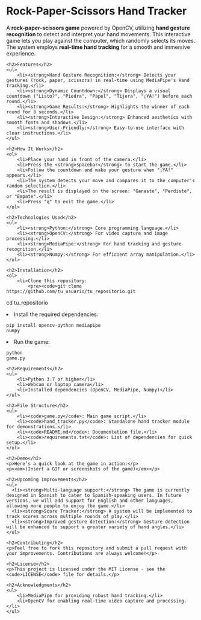 <!DOCTYPE html>
<html>
<head>
    <title>Rock-Paper-Scissors Hand Tracker</title>
</head>
<body>
    <h1>Rock-Paper-Scissors Hand Tracker</h1>
    <p>
        A <strong>rock-paper-scissors game</strong> powered by OpenCV, utilizing <strong>hand gesture recognition</strong> to detect and interpret your hand movements. 
        This interactive game lets you play against the computer, which randomly selects its moves. The system employs <strong>real-time hand tracking</strong> for a smooth and immersive experience.
    </p>

    <h2>Features</h2>
    <ul>
        <li><strong>Hand Gesture Recognition:</strong> Detects your gestures (rock, paper, scissors) in real-time using MediaPipe's Hand Tracking.</li>
        <li><strong>Dynamic Countdown:</strong> Displays a visual countdown ("Listo?", "Piedra", "Papel", "Tijera", "¡YA!") before each round.</li>
        <li><strong>Game Results:</strong> Highlights the winner of each round for 3 seconds.</li>
        <li><strong>Interactive Design:</strong> Enhanced aesthetics with smooth fonts and shadows.</li>
        <li><strong>User-Friendly:</strong> Easy-to-use interface with clear instructions.</li>
    </ul>

    <h2>How It Works</h2>
    <ol>
        <li>Place your hand in front of the camera.</li>
        <li>Press the <strong>spacebar</strong> to start the game.</li>
        <li>Follow the countdown and make your gesture when "¡YA!" appears.</li>
        <li>The system detects your move and compares it to the computer's random selection.</li>
        <li>The result is displayed on the screen: "Ganaste", "Perdiste", or "Empate".</li>
        <li>Press "q" to exit the game.</li>
    </ol>

    <h2>Technologies Used</h2>
    <ul>
        <li><strong>Python:</strong> Core programming language.</li>
        <li><strong>OpenCV:</strong> For video capture and image processing.</li>
        <li><strong>MediaPipe:</strong> For hand tracking and gesture recognition.</li>
        <li><strong>Numpy:</strong> For efficient array manipulation.</li>
    </ul>

    <h2>Installation</h2>
    <ol>
        <li>Clone this repository:
            <pre><code>git clone https://github.com/tu_usuario/tu_repositorio.git
cd tu_repositorio</code></pre>
        </li>
        <li>Install the required dependencies:
            <pre><code>pip install opencv-python mediapipe numpy</code></pre>
        </li>
        <li>Run the game:
            <pre><code>python game.py</code></pre>
        </li>
    </ol>

    <h2>Requirements</h2>
    <ul>
        <li>Python 3.7 or higher</li>
        <li>Webcam or laptop camera</li>
        <li>Installed dependencies (OpenCV, MediaPipe, Numpy)</li>
    </ul>

    <h2>File Structure</h2>
    <ul>
        <li><code>game.py</code>: Main game script.</li>
        <li><code>hand_tracker.py</code>: Standalone hand tracker module for demonstrations.</li>
        <li><code>README.md</code>: Documentation file.</li>
        <li><code>requirements.txt</code>: List of dependencies for quick setup.</li>
    </ul>

    <h2>Demo</h2>
    <p>Here’s a quick look at the game in action:</p>
    <p><em>(Insert a GIF or screenshots of the game)</em></p>

    <h2>Upcoming Improvements</h2>
    <ul>
      <li><strong>Multi-language support:</strong> The game is currently designed in Spanish to cater to Spanish-speaking users. In future versions, we will add support for English and other languages, allowing more people to enjoy the game.</li>
      <li><strong>Score Tracker:</strong> A system will be implemented to track scores across multiple rounds of play.</li>
      <li><strong>Improved gesture detection:</strong> Gesture detection will be enhanced to support a greater variety of hand angles.</li>
    </ul>

    <h2>Contributing</h2>
    <p>Feel free to fork this repository and submit a pull request with your improvements. Contributions are always welcome!</p>

    <h2>License</h2>
    <p>This project is licensed under the MIT License - see the <code>LICENSE</code> file for details.</p>

    <h2>Acknowledgments</h2>
    <ul>
        <li>MediaPipe for providing robust hand tracking.</li>
        <li>OpenCV for enabling real-time video capture and processing.</li>
    </ul>
</body>
</html>

